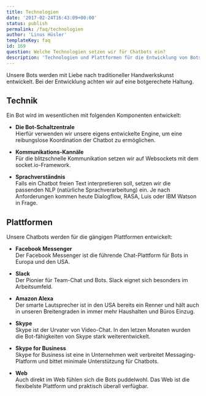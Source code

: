 ```yaml
---
title: Technologien
date: '2017-02-24T16:43:09+00:00'
status: publish
permalink: /faq/technologien
author: 'Linus Hüsler'
templateKey: faq
id: 169
question: Welche Technologien setzen wir für Chatbots ein?
description: 'Technologien und Plattformen für die Entwicklung von Bots und Chatbots.'
---
```


Unsere Bots werden mit Liebe nach traditioneller Handwerkskunst entwickelt. Bei der Entwicklung achten wir auf eine botgerechete Haltung.

## Technik

Ein Bot wird im wesentlichen mit folgenden Komponenten entwickelt:

- **Die Bot-Schaltzentrale**  
  Hierfür verwenden wir unsere eigens entwickelte Engine, um eine reibungslose Koordination der Chatbot zu ermöglichen.

- **Kommunikations-Kannäle**  
  Für die blitzschnelle Kommunikation setzen wir auf Websockets mit dem socket.io-Framework.
- **Sprachverständnis**  
  Falls ein Chatbot freien Text interpretieren soll, setzen wir die passenden NLP (natürliche Sprachverarbeitung) ein. Je nach Anforderungen kommen heute Dialogflow, RASA, Luis oder IBM Watson in Frage.

## Plattformen

Unsere Chatbots werden für die gängigen Plattformen entwickelt:

- **Facebook Messenger**  
  Der Facebook Messenger ist die führende Chat-Plattform für Bots in Europa und den USA.

- **Slack**  
  Der Pionier für Team-Chat und Bots. Slack eignet sich besonders im Arbeitsumfeld.

- **Amazon Alexa**  
  Der smarte Lautsprecher ist in den USA bereits ein Renner und hält auch in unseren Breitengraden in immer mehr Haushalten und Büros Einzug.

- **Skype**  
  Skype ist der Urvater von Video-Chat. In den letzen Monaten wurden die Bot-fähigkeiten von Skype stark weiterentwickelt.

- **Skype for Business**  
  Skype for Business ist eine in Unternehmen weit verbreitet Messaging-Platform und bittet minimale Unterstützung für Chatbots.

- **Web**  
  Auch direkt im Web fühlen sich die Bots puddelwohl. Das Web ist die flexibelste Plattform und praktisch überall verfügbar.
